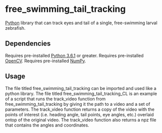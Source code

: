 # free_swimming_tail_tracking
[Python](https://www.python.org/) library that can track eyes and tail of a single, free-swimming larval zebrafish.

## Dependencies
Requires pre-installed [Python 3.6.1](https://www.python.org/downloads/release/python-361/) or greater. 
Requires pre-installed [OpenCV](https://opencv.org/).
Requires pre-installed [NumPy](http://www.numpy.org/).

## Usage
The file titled free_swimming_tail_tracking can be imported and used like a python library.
The file titled free_swimming_tail_tracking_CL is an example of a script that runs the track_video function from free_swimming_tail_tracking by giving it the path to a video and a set of parameters.
The track_video function returns a copy of the video with the points of interest (i.e. heading angle, tail points, eye angles, etc.) overlaid ontop of the original video.
The track_video function also returns a npz file that contains the angles and coordinates.
